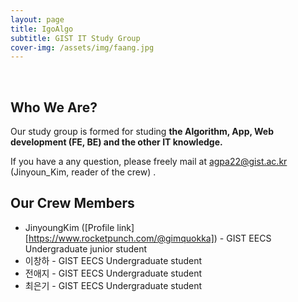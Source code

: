 ```yaml
---
layout: page
title: IgoAlgo
subtitle: GIST IT Study Group
cover-img: /assets/img/faang.jpg
---
```


<br/>

## Who We Are?

Our study group is formed for studing **the Algorithm, App, Web development (FE, BE) and the other IT knowledge.**

If you have a any question, please freely mail at <agpa22@gist.ac.kr> (Jinyoun_Kim, reader of the crew) .



## Our Crew Members

- JinyoungKim ([Profile link][https://www.rocketpunch.com/@gimquokka]) - GIST EECS Undergraduate junior student
- 이창하 - GIST EECS Undergraduate student
- 전애지 - GIST EECS Undergraduate student
- 최은기 - GIST EECS Undergraduate student